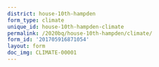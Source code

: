 ```yaml
---
district: house-10th-hampden
form_type: climate
unique_id: house-10th-hampden-climate
permalink: /2020bq/house-10th-hampden/climate/
form_id: '201705916871054'
layout: form
doc_img: CLIMATE-00001
---
```

